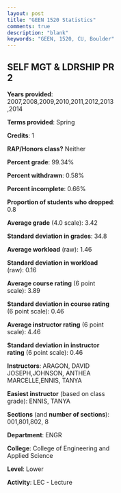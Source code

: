 ```yaml
---
layout: post
title: "GEEN 1520 Statistics"
comments: true
description: "blank"
keywords: "GEEN, 1520, CU, Boulder"
--- 
```

<head>
<script src="https://ajax.googleapis.com/ajax/libs/jquery/2.1.3/jquery.min.js"></script>
<script src="https://dl.dropboxusercontent.com/s/pc42nxpaw1ea4o9/highcharts.js?dl=0"></script>
<!-- <script src="../assets/js/highcharts.js"></script> -->
<style type="text/css">@font-face {
	font-family: "Bebas Neue";
	src: url(https://www.filehosting.org/file/details/544349/BebasNeue%20Regular.otf) format("opentype");
	}
	h1.Bebas { 
		font-family: "Bebas Neue", Verdana, Tahoma;
	}
</style>
</head>
<body>
	<div id="container" style="float: right; width: 45%; height: 88%; margin-left: 2.5%; margin-right: 2.5%;"></div>
	<script language="JavaScript">
		$(document).ready(function() {
		var chart = {type: 'column'};
		var title = {text: 'Grade Distribution'};
		var xAxis = {categories: ['A','B','C','D','F'],crosshair: true};
		var yAxis = {min: 0,title: {text: 'Percentage'}};
		var tooltip = {headerFormat: '<center><b><span style="font-size:20px">{point.key}</span></b></center>',
		               pointFormat: '<td style="padding:0"><b>{point.y:.1f}%</b></td>',
		               footerFormat: '</table>',shared: true,useHTML: true};
		var plotOptions = {column: {pointPadding: 0.0,borderWidth: 0}};  
		var credits = {enabled: false};var series= [{name: 'Percent',data: [60.16,27.64,8.54,1.22,2.44,]}];
		var json = {};
		json.chart = chart;
		json.title = title;
		json.tooltip = tooltip;
		json.xAxis = xAxis;
		json.yAxis = yAxis;  
		json.series = series;
		json.plotOptions = plotOptions;  
		json.credits = credits;
		$('#container').highcharts(json);
	});
	</script>
</body>
			   
## SELF MGT & LDRSHIP PR 2

**Years provided**: 2007,2008,2009,2010,2011,2012,2013,2014

**Terms provided**: Spring

**Credits**: 1

**RAP/Honors class?** Neither

**Percent grade**: 99.34%

**Percent withdrawn**: 0.58%

**Percent incomplete**: 0.66%

**Proportion of students who dropped**: 0.8

**Average grade** (4.0 scale): 3.42

**Standard deviation in grades**: 34.8

**Average workload** (raw): 1.46

**Standard deviation in workload** (raw): 0.16

**Average course rating** (6 point scale): 3.89

**Standard deviation in course rating** (6 point scale): 0.46

**Average instructor rating** (6 point scale): 4.46

**Standard deviation in instructor rating** (6 point scale): 0.46

**Instructors**: ARAGON, DAVID JOSEPH,JOHNSON, ANTHEA MARCELLE,ENNIS, TANYA

**Easiest instructor** (based on class grade): ENNIS, TANYA

**Sections** (and **number of sections**): 001,801,802, 8

**Department**: ENGR

**College**: College of Engineering and Applied Science

**Level**: Lower

**Activity**: LEC - Lecture